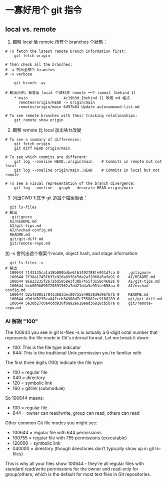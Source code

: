 # 一寡好用个 git 指令

## local vs. remote

1.  觀察 local 佮 remote 所有个 branches 个狀態：

```shell
# To fetch the latest remote branch information first:
    git fetch origin

# then check all the branches:
# -a 列出全部个 branches
# -v verbose

    git branch -av

# 輸出示例，看會出 local 个資料差 remote 一个 commit (behind 1)
    * main                4c19b3d [behind 1] 改用 md 格式
      remotes/origin/HEAD -> origin/main
      remotes/origin/main 6d97b04 Update autocommand-list.md

# To see remote branches with their tracking relationships:
    git remote show origin
```
2.  觀察 remote 比 local 加出啥乜改變

```shell
# To see a summary of differences:
    git fetch origin
    git diff HEAD origin/main

# To see which commits are different:
    git log --oneline HEAD..origin/main    # Commits in remote but not local
    git log --oneline origin/main..HEAD    # Commits in local but not remote

# To see a visual representation of the branch divergence:
    git log --oneline --graph --decorate HEAD origin/main
```

3. 列出CWD下底予 git 追蹤个檔案簡表：
```shell
  git ls-files
# 輸出
  .gitignore
  AI/README.md
  AI/git-tips.md
  AI/nvchad-config.md
  README.md
  git/git-diff.md
  git/remote-repo.md
```
加 -s 會列出遮个檔案个mode, object hash, and stage information:
```
  git ls-files -s
# 輸出
  100644 f143135ca1a18b000bdbe6f61492788fe941d7ca 0    .gitignore
  100644 7f38a1745fb37e826a89f8e5da2af2068a5afa91 0    AI/README.md
  100644 91e23235f2672bd5958e3f38b7455f3158c46026 0    AI/git-tips.md
  100644 bcb809b090720891962a7dd21dda5a951ce658aa 0    AI/nvchad-config.md
  100644 b2a4200517843d683dec00755549838d9d9bf67b 0    README.md
  100644 d9dfd0295ea847ccb34900d7c755882ec9168289 0    git/git-diff.md
  100644 5e30b27c0a4cdd930f0a92e618eed36818cb5b7a 0    git/remote-repo.md
```

### AI 解說 "100"

The 100644 you see in git ls-files -s is actually a 6-digit octal number that
represents the file mode in Git's internal format. Let me break it down:

*  100: This is the file type indicator
*  644: This is the traditional Unix permission you're familiar with

The first three digits (100) indicate the file type:

*  100 = regular file
*  040 = directory  
*  120 = symbolic link
*  160 = gitlink (submodule)

So 100644 means:

*  100 = regular file
*  644 = owner can read/write, group can read, others can read

Other common Git file modes you might see:

*  100644 = regular file with 644 permissions
*  100755 = regular file with 755 permissions (executable)
*  120000 = symbolic link
*  040000 = directory (though directories don't typically show up in git ls-files)

This is why all your files show 100644 - they're all regular files with standard
read/write permissions for the owner and read-only for group/others, which is
the default for most text files in Git repositories.
